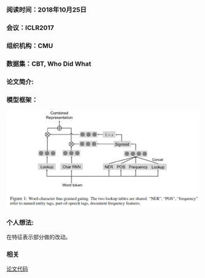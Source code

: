 ### 阅读时间：2018年10月25日
### 会议：ICLR2017
### 组织机构：CMU
### 数据集：CBT, Who Did What

### 论文简介:    


### 模型框架：  
![image](https://github.com/dengyuning/paper-reading-notes/blob/master/paper_pictures/words_or_characters.png?raw=true)

### 个人想法: 
在特征表示部分做的改动。

### 相关  
[论文代码](https://github.com/kimiyoung/fg-gating)
